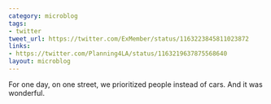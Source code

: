 ```yaml
---
category: microblog
tags:
- twitter
tweet_url: https://twitter.com/ExMember/status/1163223845811023872
links:
- https://twitter.com/Planning4LA/status/1163219637875568640
layout: microblog
---
```

For one day, on one street, we prioritized people instead of cars. And it was wonderful.
